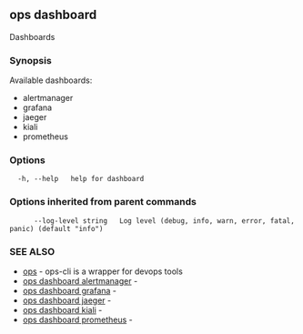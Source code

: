 ## ops dashboard

Dashboards

### Synopsis

Available dashboards:

  - alertmanager
  - grafana
  - jaeger
  - kiali
  - prometheus


### Options

```
  -h, --help   help for dashboard
```

### Options inherited from parent commands

```
      --log-level string   Log level (debug, info, warn, error, fatal, panic) (default "info")
```

### SEE ALSO

* [ops](ops.md)	 - ops-cli is a wrapper for devops tools
* [ops dashboard alertmanager](ops_dashboard_alertmanager.md)	 - 
* [ops dashboard grafana](ops_dashboard_grafana.md)	 - 
* [ops dashboard jaeger](ops_dashboard_jaeger.md)	 - 
* [ops dashboard kiali](ops_dashboard_kiali.md)	 - 
* [ops dashboard prometheus](ops_dashboard_prometheus.md)	 - 

